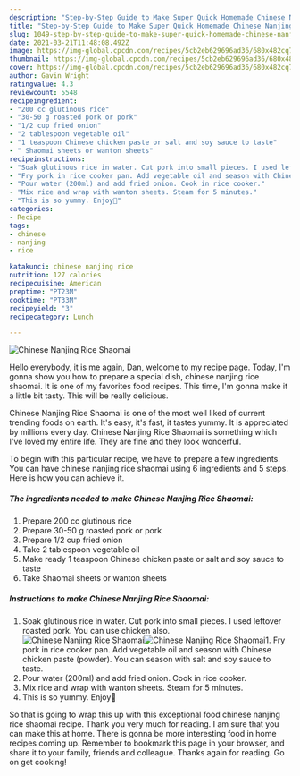 ```yaml
---
description: "Step-by-Step Guide to Make Super Quick Homemade Chinese Nanjing Rice Shaomai"
title: "Step-by-Step Guide to Make Super Quick Homemade Chinese Nanjing Rice Shaomai"
slug: 1049-step-by-step-guide-to-make-super-quick-homemade-chinese-nanjing-rice-shaomai
date: 2021-03-21T11:48:08.492Z
image: https://img-global.cpcdn.com/recipes/5cb2eb629696ad36/680x482cq70/chinese-nanjing-rice-shaomai-recipe-main-photo.jpg
thumbnail: https://img-global.cpcdn.com/recipes/5cb2eb629696ad36/680x482cq70/chinese-nanjing-rice-shaomai-recipe-main-photo.jpg
cover: https://img-global.cpcdn.com/recipes/5cb2eb629696ad36/680x482cq70/chinese-nanjing-rice-shaomai-recipe-main-photo.jpg
author: Gavin Wright
ratingvalue: 4.3
reviewcount: 5548
recipeingredient:
- "200 cc glutinous rice"
- "30-50 g roasted pork or pork"
- "1/2 cup fried onion"
- "2 tablespoon vegetable oil"
- "1 teaspoon Chinese chicken paste or salt and soy sauce to taste"
- " Shaomai sheets or wanton sheets"
recipeinstructions:
- "Soak glutinous rice in water. Cut pork into small pieces. I used leftover roasted pork. You can use chicken also."
- "Fry pork in rice cooker pan. Add vegetable oil and season with Chinese chicken paste (powder). You can season with salt and soy sauce to taste."
- "Pour water (200ml) and add fried onion. Cook in rice cooker."
- "Mix rice and wrap with wanton sheets. Steam for 5 minutes."
- "This is so yummy. Enjoy💖"
categories:
- Recipe
tags:
- chinese
- nanjing
- rice

katakunci: chinese nanjing rice 
nutrition: 127 calories
recipecuisine: American
preptime: "PT23M"
cooktime: "PT33M"
recipeyield: "3"
recipecategory: Lunch

---
```



![Chinese Nanjing Rice Shaomai](https://img-global.cpcdn.com/recipes/5cb2eb629696ad36/680x482cq70/chinese-nanjing-rice-shaomai-recipe-main-photo.jpg)

Hello everybody, it is me again, Dan, welcome to my recipe page. Today, I'm gonna show you how to prepare a special dish, chinese nanjing rice shaomai. It is one of my favorites food recipes. This time, I'm gonna make it a little bit tasty. This will be really delicious.

Chinese Nanjing Rice Shaomai is one of the most well liked of current trending foods on earth. It's easy, it's fast, it tastes yummy. It is appreciated by millions every day. Chinese Nanjing Rice Shaomai is something which I've loved my entire life. They are fine and they look wonderful.




To begin with this particular recipe, we have to prepare a few ingredients. You can have chinese nanjing rice shaomai using 6 ingredients and 5 steps. Here is how you can achieve it.

<!--inarticleads1-->

##### The ingredients needed to make Chinese Nanjing Rice Shaomai:

1. Prepare 200 cc glutinous rice
1. Prepare 30-50 g roasted pork or pork
1. Prepare 1/2 cup fried onion
1. Take 2 tablespoon vegetable oil
1. Make ready 1 teaspoon Chinese chicken paste or salt and soy sauce to taste
1. Take  Shaomai sheets or wanton sheets




<!--inarticleads2-->

##### Instructions to make Chinese Nanjing Rice Shaomai:

1. Soak glutinous rice in water. Cut pork into small pieces. I used leftover roasted pork. You can use chicken also.
<img src="https://img-global.cpcdn.com/steps/a54446208bfab78f/160x128cq70/chinese-nanjing-rice-shaomai-recipe-step-1-photo.jpg" alt="Chinese Nanjing Rice Shaomai"><img src="https://img-global.cpcdn.com/steps/828cf93af297ef85/160x128cq70/chinese-nanjing-rice-shaomai-recipe-step-1-photo.jpg" alt="Chinese Nanjing Rice Shaomai">1. Fry pork in rice cooker pan. Add vegetable oil and season with Chinese chicken paste (powder). You can season with salt and soy sauce to taste.
1. Pour water (200ml) and add fried onion. Cook in rice cooker.
1. Mix rice and wrap with wanton sheets. Steam for 5 minutes.
1. This is so yummy. Enjoy💖




So that is going to wrap this up with this exceptional food chinese nanjing rice shaomai recipe. Thank you very much for reading. I am sure that you can make this at home. There is gonna be more interesting food in home recipes coming up. Remember to bookmark this page in your browser, and share it to your family, friends and colleague. Thanks again for reading. Go on get cooking!

